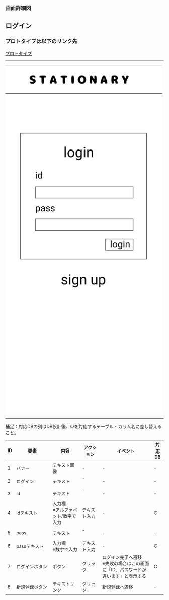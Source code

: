 ### 画面詳細図
## ログイン
### プロトタイプは以下のリンク先
[プロトタイプ](https://www.figma.com/file/YN8g4ahM3raStzCZMDXhNA/stationary?node-id=1%3A2)
*****
<img src="../img/ログイン.png" width="500">

*****
補足：対応DBの列はDB設計後、○を対応するテーブル・カラム名に差し替えること。

| ID | 要素 | 内容 | アクション | イベント | 対応DB |
|----|------|-----|------------|---------|-------|
|1   |バナー　　　　|テキスト画像|-           |-        　         |-|
|2   |ログイン　　　|テキスト　　|-    　　　 |-                   |-|
|3   |id　         |テキスト　　|-    　　　|-                    |-|
|4   |idテキスト　　|入力欄<br>※アルファベット/数字で入力|テキスト入力|-        　　　　　　 |○|
|5   |pass　　　　　|テキスト　　|-   　　　 |-        　　　　　　|-|
|6   |passテキスト　|入力欄<br>※数字で入力|テキスト入力|-        　　　　　　|○|
|7   |ログインボタン|ボタン　　　|クリック    |ログイン完了へ遷移<br>※失敗の場合はこの画面に「ID、パスワードが違います」と表示する|○|
|8   |新規登録ボタン|テキストリンク|クリック  |新規登録へ遷移　　　　　|-|

